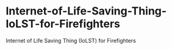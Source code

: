 # Internet-of-Life-Saving-Thing-IoLST-for-Firefighters
Internet of Life Saving Thing (IoLST) for Firefighters
